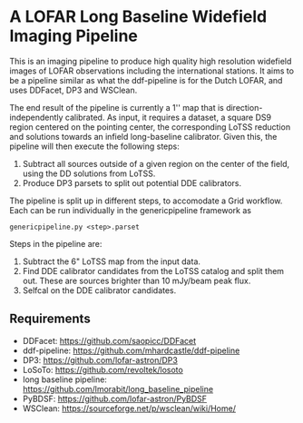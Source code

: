 # A LOFAR Long Baseline Widefield Imaging Pipeline
This is an imaging pipeline to produce high quality high resolution widefield images of LOFAR observations including the international stations. It aims to be a pipeline similar as what the ddf-pipeline is for the Dutch LOFAR, and uses DDFacet, DP3 and WSClean.

The end result of the pipeline is currently a 1'' map that is direction-independently calibrated. As input, it requires a dataset, a square DS9 region centered on the pointing center, the corresponding LoTSS reduction and solutions towards an infield long-baseline calibrator. Given this, the pipeline will then execute the following steps:

1. Subtract all sources outside of a given region on the center of the field, using the DD solutions from LoTSS.
2. Produce DP3 parsets to split out potential DDE calibrators.

The pipeline is split up in different steps, to accomodate a Grid workflow. Each can be run individually in the genericpipeline framework as

```
genericpipeline.py <step>.parset
```

Steps in the pipeline are:

1. Subtract the 6" LoTSS map from the input data.
2. Find DDE calibrator candidates from the LoTSS catalog and split them out. These are sources brighter than 10 mJy/beam peak flux.
3. Selfcal on the DDE calibrator candidates.


Requirements
------------
* DDFacet: https://github.com/saopicc/DDFacet
* ddf-pipeline: https://github.com/mhardcastle/ddf-pipeline
* DP3: https://github.com/lofar-astron/DP3
* LoSoTo: https://github.com/revoltek/losoto
* long baseline pipeline: https://github.com/lmorabit/long_baseline_pipeline
* PyBDSF: https://github.com/lofar-astron/PyBDSF
* WSClean: https://sourceforge.net/p/wsclean/wiki/Home/
